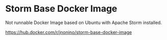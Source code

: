 # Storm Base Docker Image

Not runnable Docker Image based on Ubuntu with Apache Storm installed.

https://hub.docker.com/r/jnonino/storm-base-docker-image
